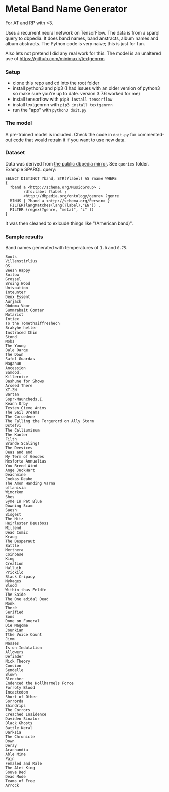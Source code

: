 # Metal Band Name Generator
For AT and RP with <3.

Uses a recurrent neural network on TensorFlow. The data is from a sparql query to dbpedia.
It does band names, band anstracts, album names and album abstracts. The Python code is very naive; this is just for fun.

Also lets not pretend I did any real work for this. The model is an unaltered use of https://github.com/minimaxir/textgenrnn

### Setup
* clone this repo and cd into the root folder
* install python3 and pip3 (I had issues with an older version of python3 so make sure you're up to date. version 3.7.6 worked for me)
* install tensorflow with `pip3 install tensorflow`
* install textgenrnn with `pip3 install textgenrnn`
* run the "app" with `python3 doit.py`

### The model
A pre-trained model is included. Check the code in `doit.py` for commented-out code that would retrain it if you want to use new data.

### Dataset
Data was derived from [the public dbpedia mirror](http://dbpedia.org/sparql). See `queries` folder. Example SPARQL query:

```
SELECT DISTINCT ?band, STR(?label) AS ?name WHERE
{
  ?band a <http://schema.org/MusicGroup> ;
        rdfs:label ?label ;
        <http://dbpedia.org/ontology/genre> ?genre
  MINUS { ?band a <http://schema.org/Person> }
  FILTER(langMatches(lang(?label),"EN")) .
  FILTER (regex(?genre, "metal", "i" ))
}
```

It was then cleaned to exlcude things like "(American band)".

### Sample results
Band names generated with temperatures of `1.0` and `0.75`.

```
Bools
Villenstirlius
OS.
Beesn Happy
Soilow
Grossel
Broing Wood
Univoation
Inteunter
Denx Essent
Aurjack
Obdoma Voor
Summrabait Conter
Motarist
Intiex
To the Tomethsiffreshech
Brakyhe heller
Instraced Chin
Stond
Mobs
The Young
Bale Oarqe
The Down
Safol Guardas
Magahun
Ancession
Samdod.
Killernize
Bashune for Shows
Arseed There
XT-ZN
Bartan
Sopr-Mauncheds.I.
Keanh Orby
Testen Cieve Anims
The Sail Dreams
The Corcedene
The Falling the Torgerord on Ally Storm
Dstefvi
The Calliumisum
The Kanter
Filth
Brande Scaling!
The Deevices
Deas and end
My Term of Geodes
Mesforta Annualias
You Breed Wind
Ange JuckHart
Deachmine
Joekas Deabo
The Amon Handing Varna
oftanisia
Wimorkon
Shes
Syme In Pet Blue
Downing Scam
Saesh
Bisgest
The Hitz
Heirlester Deusboss
Millend
Dead Comic
Kraug
The Desperaut
Battle
Merthera
Coinbase
King
Creation
Halluib
Prickilo
Black Cripacy
Mykages
Blood
Within thas Feldfe
The Saide
The One adidal Dead
Monk
Theré
Serified
Sons
Done on Funeral
Die Magome
Jounkian
Tthe Voice Count
Jimm
Masses
Is on Indulation
Allowers
Defiader
Nick Theory
Consion
Sendelle
Blown
Blencher
Endenced the Hollharmels Force
Forroty Blood
Incactedom
Short of Other
Sorrorda
Shindrips
The Corrors
Creached Insidence
Daviden Sinator
Black Ghosts
Battle Keral
Darksia
The Chronicle
Down
Deray
Arachandia
Able Mine
Pain
Femaled and Kale
The Alet King
Souve Ded
Dead Mode
Teams of Free
Arrock
```

